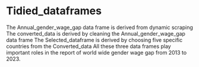 # Tidied_dataframes

The Annual_gender_wage_gap data frame is derived from dynamic scraping
The converted_data is derived by cleaning the Annual_gender_wage_gap data frame
The Selected_dataframe is derived by choosing five specific countries from the Converted_data
All these three data frames play important roles in the report of world wide gender wage gap from 2013 to 2023.
